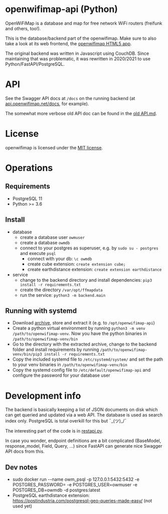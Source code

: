 # openwifimap-api (Python)
OpenWiFiMap is a database and map for free network WiFi routers (freifunk and others, too!).

This is the database/backend part of the openwifimap.
Make sure to also take a look at its web frontend, the [openwifimap HTML5 app](https://github.com/freifunk/openwifimap-html5).

The original backend was written in Javascript using CouchDB.
Since maintaining that was problematic, it was rewritten in 2020/2021 to use Python/FastAPI/PostgreSQL.

# API
See the Swagger API docs at `/docs` on the running backend (at [api.openwifimap.net/docs](https://api.openwifimap.net/docs), for example).

The somewhat more verbose old API doc can be found in the [old API.md](https://github.com/freifunk/openwifimap-api/blob/f9001452f4f4a72c4dbd59dd736436b6c5733775/API.md).

# License
openwifimap is licensed under the [MIT license](http://opensource.org/licenses/MIT).

# Operations

## Requirements

- PostgreSQL 11
- Python >= 3.6

## Install

* database
    * create a database user `owmuser`
    * create a database `owmdb`
    * connect to your postgres as superuser, e.g. by `sudo su - postgres` and execute `psql`
        * connect with your db: `\c owmdb`
        * create cube extension: `create extension cube;`
        * create earthdistance extension: `create extension earthdistance`
* service
    * change to the backend directory and install dependencies: `pip3 install -r requirements.txt`
    * create the directory `/var/opt/ffmapdata`
    * run the service: `python3 -m backend.main`

## Running with systemd

* Download [archive](https://github.com/freifunk/openwifimap-api/archive/refs/heads/master.zip), store and extract it (e.g. to `/opt/openwifimap-api`)
* Create a python virtual environment by running `python3 -m venv /path/to/openwifimap-venv`. Now you have the python binaries in `/path/to/openwifimap-venv/bin`
* Go to the directory with the extracted archive, change to the backend folder and install requirements by running `/path/to/openwifimap-venv/bin/pip3 install -r requirements.txt`
* Copy the included systemd file to `/etc/systemd/system/` and set the path to your venv binaries in `/path/to/openwifimap-venv/bin`
* Copy the systemd config file to `/etc/default/openwifimap-api` and configure the password for your database user

# Development info
The backend is basically keeping a list of JSON documents on disk which can get queried and updated via a web API.
The database is used as search index only.
PostgreSQL is total overkill for this but ¯\_(ツ)_/¯

The interesting part of the code is in [restapi.py](/backend/backend/restapi.py).

In case you wonder, endpoint definitions are a bit complicated (BaseModel, response_model, Field, Query, ...) since FastAPI can generate nice Swagger API docs from this.

## Dev notes
* sudo docker run --name owm_psql -p 127.0.0.1:5432:5432 -e POSTGRES_PASSWORD=<pwd> -e POSTGRES_USER=owmuser -e POSTGRES_DB=owmdb -d postgres:latest
* PostgreSQL earthdistance extension: https://postindustria.com/postgresql-geo-queries-made-easy/ (not used yet)
